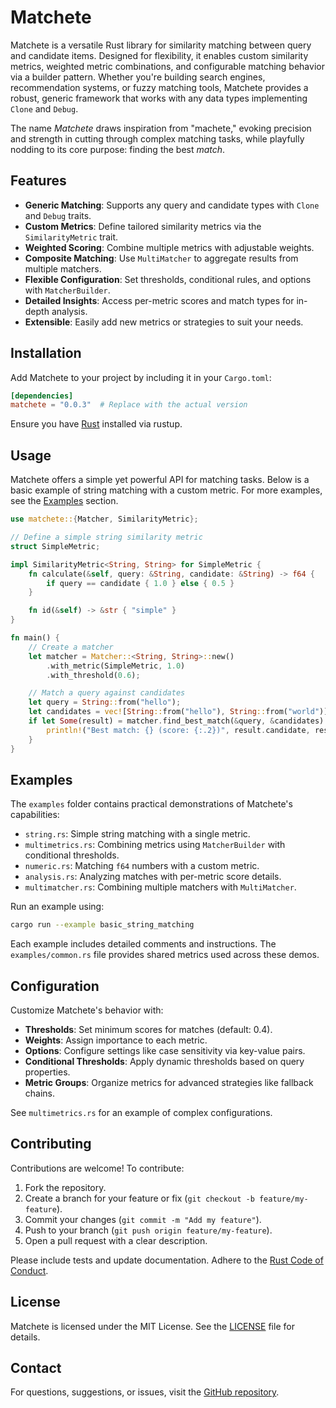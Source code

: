# Matchete

Matchete is a versatile Rust library for similarity matching between query and candidate items. Designed for flexibility, it enables custom similarity metrics, weighted metric combinations, and configurable matching behavior via a builder pattern. Whether you're building search engines, recommendation systems, or fuzzy matching tools, Matchete provides a robust, generic framework that works with any data types implementing `Clone` and `Debug`.

The name *Matchete* draws inspiration from "machete," evoking precision and strength in cutting through complex matching tasks, while playfully nodding to its core purpose: finding the best *match*.

## Features

- **Generic Matching**: Supports any query and candidate types with `Clone` and `Debug` traits.
- **Custom Metrics**: Define tailored similarity metrics via the `SimilarityMetric` trait.
- **Weighted Scoring**: Combine multiple metrics with adjustable weights.
- **Composite Matching**: Use `MultiMatcher` to aggregate results from multiple matchers.
- **Flexible Configuration**: Set thresholds, conditional rules, and options with `MatcherBuilder`.
- **Detailed Insights**: Access per-metric scores and match types for in-depth analysis.
- **Extensible**: Easily add new metrics or strategies to suit your needs.

## Installation

Add Matchete to your project by including it in your `Cargo.toml`:

```toml
[dependencies]
matchete = "0.0.3"  # Replace with the actual version
```

Ensure you have [Rust](https://www.rust-lang.org/tools/install) installed via rustup.

## Usage

Matchete offers a simple yet powerful API for matching tasks. Below is a basic example of string matching with a custom metric. For more examples, see the [Examples](#examples) section.

```rust
use matchete::{Matcher, SimilarityMetric};

// Define a simple string similarity metric
struct SimpleMetric;

impl SimilarityMetric<String, String> for SimpleMetric {
    fn calculate(&self, query: &String, candidate: &String) -> f64 {
        if query == candidate { 1.0 } else { 0.5 }
    }

    fn id(&self) -> &str { "simple" }
}

fn main() {
    // Create a matcher
    let matcher = Matcher::<String, String>::new()
        .with_metric(SimpleMetric, 1.0)
        .with_threshold(0.6);

    // Match a query against candidates
    let query = String::from("hello");
    let candidates = vec![String::from("hello"), String::from("world")];
    if let Some(result) = matcher.find_best_match(&query, &candidates) {
        println!("Best match: {} (score: {:.2})", result.candidate, result.score);
    }
}
```

## Examples

The `examples` folder contains practical demonstrations of Matchete's capabilities:

- `string.rs`: Simple string matching with a single metric.
- `multimetrics.rs`: Combining metrics using `MatcherBuilder` with conditional thresholds.
- `numeric.rs`: Matching `f64` numbers with a custom metric.
- `analysis.rs`: Analyzing matches with per-metric score details.
- `multimatcher.rs`: Combining multiple matchers with `MultiMatcher`.

Run an example using:
```bash
cargo run --example basic_string_matching
```

Each example includes detailed comments and instructions. The `examples/common.rs` file provides shared metrics used across these demos.

## Configuration

Customize Matchete's behavior with:
- **Thresholds**: Set minimum scores for matches (default: 0.4).
- **Weights**: Assign importance to each metric.
- **Options**: Configure settings like case sensitivity via key-value pairs.
- **Conditional Thresholds**: Apply dynamic thresholds based on query properties.
- **Metric Groups**: Organize metrics for advanced strategies like fallback chains.

See `multimetrics.rs` for an example of complex configurations.

## Contributing

Contributions are welcome! To contribute:
1. Fork the repository.
2. Create a branch for your feature or fix (`git checkout -b feature/my-feature`).
3. Commit your changes (`git commit -m "Add my feature"`).
4. Push to your branch (`git push origin feature/my-feature`).
5. Open a pull request with a clear description.

Please include tests and update documentation. Adhere to the [Rust Code of Conduct](https://www.rust-lang.org/policies/code-of-conduct).

## License

Matchete is licensed under the MIT License. See the [LICENSE](LICENSE) file for details.

## Contact

For questions, suggestions, or issues, visit the [GitHub repository](https://github.com/liagha/matchete).